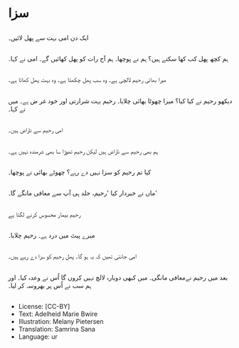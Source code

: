 # سزا

##
ایک دن امی بہت سے پھل لائیں۔

##
ہم کچھ پھل کب کھا سکتے ہیں؟ ہم نے پوچھا۔ ہم آج رات کو پھل کھائیں گے۔ امی نے کہا۔

##
میرا بھائی رحیم لالچی ہے۔ وہ سب پھل چکھتا ہے۔ وہ بہت پھل کھاتا ہے۔

##
دیکھو رحیم نے کیا کیا؟ میرا چھوٹا بھائی چلایا۔ رحیم بہت شرارتی اور خود غر ض ہے۔ میں نے کہا۔

##
امی رحیم سے ناراض ہیں۔

##
ہم بھی رحیم سے ناراض ہیں لیکن رحیم تھوڑا سا بھی شرمندہ نہیں ہے۔

##
کیا تم رحیم کو سزا نہیں دے رہے؟ چھوٹے بھائی نے پوچھا۔

##
ماں نے خبردار کیا 'رحیم، جلد ہی آپ سے معافی مانگے گا۔'

##
رحیم بیمار محسوس کرنے لگتا ہے

##
میرے پیٹ میں درد ہے۔ رحیم چلایا۔

##
امی جانتی تھیں کہ یہ ہو گا۔ پھل رحیم کو سزا دے رہے ہیں۔

##
بعد میں رحیم نےمعافی مانگی۔ میں کبھی دوبارہ لالچ نہیں کروں گا اُس نے وعدہ کیا۔ اور ہم سب نے اُس پر بھروسہ کر لیا۔

##
* License: [CC-BY]
* Text: Adelheid Marie Bwire
* Illustration: Melany Pietersen
* Translation: Samrina Sana
* Language: ur


